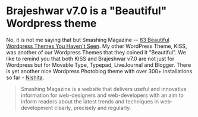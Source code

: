 # Brajeshwar v7.0 is a "Beautiful" Wordpress theme

No, it is not me saying that but Smashing Magazine -- [83 Beautiful Wordpress Themes You Haven't Seen](http://www.smashingmagazine.com/2007/02/09/83-beautiful-wordpress-themes-you-probably-havent-seen/). My other WordPress Theme, KISS, was another of our Wordpress Themes that they coined it "Beautiful". We like to remind you that both KISS and Brajeshwar v7.0 are not just for Wordpress but for Movable Type, Typepad, LiveJournal and Blogger. There is yet another nice Wordpress Photoblog theme with over 300+ installations so far - [Nishita](/2006/nishita-photo-blog-theme/).

> Smashing Magazine is a website that delivers useful and innovative information for web-designers and web-developers with an aim to inform readers about the latest trends and techniques in web-development clearly, precisely and regularly.